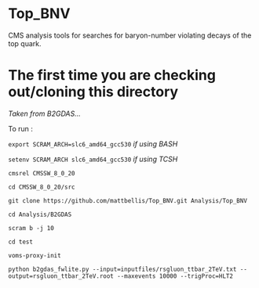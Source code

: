 # Top_BNV
CMS analysis tools for searches for baryon-number violating decays of the top quark. 


# The first time you are checking out/cloning this directory
*Taken from B2GDAS...*


To run :

`export SCRAM_ARCH=slc6_amd64_gcc530` *if using BASH*

`setenv SCRAM_ARCH slc6_amd64_gcc530` *if using TCSH*

`cmsrel CMSSW_8_0_20`

`cd CMSSW_8_0_20/src`

`git clone https://github.com/mattbellis/Top_BNV.git Analysis/Top_BNV`

`cd Analysis/B2GDAS`

`scram b -j 10`

`cd test`

`voms-proxy-init`

`python b2gdas_fwlite.py --input=inputfiles/rsgluon_ttbar_2TeV.txt --output=rsgluon_ttbar_2TeV.root --maxevents 10000 --trigProc=HLT2`
